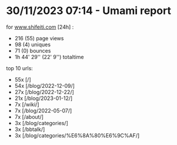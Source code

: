 # 30/11/2023 07:14 - Umami report
for www.shifeiti.com [24h] :

 - 216 (55) page views
 - 98 (4) uniques
 - 71 (0) bounces
 - 1h 44' 29'' (22' 9'') totaltime


top 10 urls:
 - 55x [/]
 - 54x [/blog/2022-12-09/]
 - 27x [/blog/2022-12-22/]
 - 21x [/blog/2023-01-12/]
 - 7x [/wiki/]
 - 7x [/blog/2022-05-07/]
 - 7x [/about/]
 - 3x [/blog/categories/]
 - 3x [/bbtalk/]
 - 3x [/blog/categories/%E6%8A%80%E6%9C%AF/]


